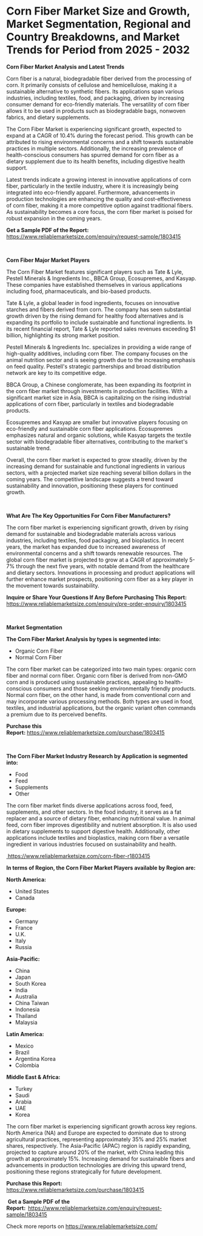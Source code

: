<p><h1>Corn Fiber Market Size and Growth, Market Segmentation, Regional and Country Breakdowns, and Market Trends for Period from 2025 -  2032</h1></p><p><strong>Corn Fiber Market Analysis and Latest Trends</strong></p>
<p><p>Corn fiber is a natural, biodegradable fiber derived from the processing of corn. It primarily consists of cellulose and hemicellulose, making it a sustainable alternative to synthetic fibers. Its applications span various industries, including textiles, food, and packaging, driven by increasing consumer demand for eco-friendly materials. The versatility of corn fiber allows it to be used in products such as biodegradable bags, nonwoven fabrics, and dietary supplements.</p><p>The Corn Fiber Market is experiencing significant growth, expected to expand at a CAGR of 10.4% during the forecast period. This growth can be attributed to rising environmental concerns and a shift towards sustainable practices in multiple sectors. Additionally, the increasing prevalence of health-conscious consumers has spurred demand for corn fiber as a dietary supplement due to its health benefits, including digestive health support.</p><p>Latest trends indicate a growing interest in innovative applications of corn fiber, particularly in the textile industry, where it is increasingly being integrated into eco-friendly apparel. Furthermore, advancements in production technologies are enhancing the quality and cost-effectiveness of corn fiber, making it a more competitive option against traditional fibers. As sustainability becomes a core focus, the corn fiber market is poised for robust expansion in the coming years.</p></p>
<p><strong>Get a Sample PDF of the Report:&nbsp;</strong> <a href="https://www.reliablemarketsize.com/enquiry/request-sample/1803415?utm_campaign=1901&utm_medium=2&utm_source=Github&utm_content=ia&utm_term=14022025&utm_id=corn-fiber">https://www.reliablemarketsize.com/enquiry/request-sample/1803415</a></p>
<p>&nbsp;</p>
<p><strong>Corn Fiber Major Market Players</strong></p>
<p><p>The Corn Fiber Market features significant players such as Tate & Lyle, Pestell Minerals & Ingredients Inc., BBCA Group, Ecosupremes, and Kasyap. These companies have established themselves in various applications including food, pharmaceuticals, and bio-based products.</p><p>Tate & Lyle, a global leader in food ingredients, focuses on innovative starches and fibers derived from corn. The company has seen substantial growth driven by the rising demand for healthy food alternatives and is expanding its portfolio to include sustainable and functional ingredients. In its recent financial report, Tate & Lyle reported sales revenues exceeding $1 billion, highlighting its strong market position.</p><p>Pestell Minerals & Ingredients Inc. specializes in providing a wide range of high-quality additives, including corn fiber. The company focuses on the animal nutrition sector and is seeing growth due to the increasing emphasis on feed quality. Pestell's strategic partnerships and broad distribution network are key to its competitive edge.</p><p>BBCA Group, a Chinese conglomerate, has been expanding its footprint in the corn fiber market through investments in production facilities. With a significant market size in Asia, BBCA is capitalizing on the rising industrial applications of corn fiber, particularly in textiles and biodegradable products.</p><p>Ecosupremes and Kasyap are smaller but innovative players focusing on eco-friendly and sustainable corn fiber applications. Ecosupremes emphasizes natural and organic solutions, while Kasyap targets the textile sector with biodegradable fiber alternatives, contributing to the market's sustainable trend.</p><p>Overall, the corn fiber market is expected to grow steadily, driven by the increasing demand for sustainable and functional ingredients in various sectors, with a projected market size reaching several billion dollars in the coming years. The competitive landscape suggests a trend toward sustainability and innovation, positioning these players for continued growth.</p></p>
<p>&nbsp;</p>
<p><strong>What Are The Key Opportunities For Corn Fiber Manufacturers?</strong></p>
<p><p>The corn fiber market is experiencing significant growth, driven by rising demand for sustainable and biodegradable materials across various industries, including textiles, food packaging, and bioplastics. In recent years, the market has expanded due to increased awareness of environmental concerns and a shift towards renewable resources. The global corn fiber market is projected to grow at a CAGR of approximately 5-7% through the next five years, with notable demand from the healthcare and dietary sectors. Innovations in processing and product applications will further enhance market prospects, positioning corn fiber as a key player in the movement towards sustainability.</p></p>
<p><strong>Inquire or Share Your Questions If Any Before Purchasing This Report:</strong> <a href="https://www.reliablemarketsize.com/enquiry/pre-order-enquiry/1803415?utm_campaign=1901&utm_medium=2&utm_source=Github&utm_content=ia&utm_term=14022025&utm_id=corn-fiber">https://www.reliablemarketsize.com/enquiry/pre-order-enquiry/1803415</a></p>
<p>&nbsp;</p>
<p><strong>Market Segmentation</strong></p>
<p><strong>The Corn Fiber Market Analysis by types is segmented into:</strong></p>
<p><ul><li>Organic Corn Fiber</li><li>Normal Corn Fiber</li></ul></p>
<p><p>The corn fiber market can be categorized into two main types: organic corn fiber and normal corn fiber. Organic corn fiber is derived from non-GMO corn and is produced using sustainable practices, appealing to health-conscious consumers and those seeking environmentally friendly products. Normal corn fiber, on the other hand, is made from conventional corn and may incorporate various processing methods. Both types are used in food, textiles, and industrial applications, but the organic variant often commands a premium due to its perceived benefits.</p></p>
<p><strong>Purchase this Report:&nbsp;</strong><a href="https://www.reliablemarketsize.com/purchase/1803415?utm_campaign=1901&utm_medium=2&utm_source=Github&utm_content=ia&utm_term=14022025&utm_id=corn-fiber">https://www.reliablemarketsize.com/purchase/1803415</a></p>
<p>&nbsp;</p>
<p><strong>The Corn Fiber Market Industry Research by Application is segmented into:</strong></p>
<p><ul><li>Food</li><li>Feed</li><li>Supplements</li><li>Other</li></ul></p>
<p><p>The corn fiber market finds diverse applications across food, feed, supplements, and other sectors. In the food industry, it serves as a fat replacer and a source of dietary fiber, enhancing nutritional value. In animal feed, corn fiber improves digestibility and nutrient absorption. It is also used in dietary supplements to support digestive health. Additionally, other applications include textiles and bioplastics, making corn fiber a versatile ingredient in various industries focused on sustainability and health.</p></p>
<p><a href="https://www.reliablemarketsize.com/corn-fiber-r1803415?utm_campaign=1901&utm_medium=2&utm_source=Github&utm_content=ia&utm_term=14022025&utm_id=corn-fiber">&nbsp;https://www.reliablemarketsize.com/corn-fiber-r1803415</a></p>
<p><strong>In terms of Region, the Corn Fiber Market Players available by Region are:</strong></p>
<p>
    <p> <strong> North America: </strong>
        <ul>
            <li>United States</li>
            <li>Canada</li>
        </ul>
        </p> 
    <p> <strong> Europe: </strong>
        <ul>
            <li>Germany</li>
            <li>France</li>
            <li>U.K.</li>
            <li>Italy</li>
            <li>Russia</li>
        </ul>
        </p> 
    <p> <strong> Asia-Pacific: </strong>
        <ul>
            <li>China</li>
            <li>Japan</li>
            <li>South Korea</li>
            <li>India</li>
            <li>Australia</li>
            <li>China Taiwan</li>
            <li>Indonesia</li>
            <li>Thailand</li>
            <li>Malaysia</li>
        </ul>
        </p> 
    <p> <strong> Latin America: </strong>
        <ul>
            <li>Mexico</li>
            <li>Brazil</li>
            <li>Argentina Korea</li>
            <li>Colombia</li>
        </ul>
        </p> 
    <p> <strong> Middle East & Africa: </strong>
        <ul>
            <li>Turkey</li>
            <li>Saudi</li>
            <li>Arabia</li>
            <li>UAE</li>
            <li>Korea</li>
        </ul>
    </p>
    </p>
<p><p>The corn fiber market is experiencing significant growth across key regions. North America (NA) and Europe are expected to dominate due to strong agricultural practices, representing approximately 35% and 25% market shares, respectively. The Asia-Pacific (APAC) region is rapidly expanding, projected to capture around 20% of the market, with China leading this growth at approximately 15%. Increasing demand for sustainable fibers and advancements in production technologies are driving this upward trend, positioning these regions strategically for future development.</p></p>
<p><strong>Purchase this Report: </strong><a href="https://www.reliablemarketsize.com/purchase/1803415?utm_campaign=1901&utm_medium=2&utm_source=Github&utm_content=ia&utm_term=14022025&utm_id=corn-fiber">https://www.reliablemarketsize.com/purchase/1803415</a></p>
<p>&nbsp;<strong>Get a Sample PDF of the Report:&nbsp;&nbsp;</strong><a href="https://www.reliablemarketsize.com/enquiry/request-sample/1803415?utm_campaign=1901&utm_medium=2&utm_source=Github&utm_content=ia&utm_term=14022025&utm_id=corn-fiber">https://www.reliablemarketsize.com/enquiry/request-sample/1803415</a></p>
<p><strong></strong></p>
<p>Check more reports on <a href="https://www.reliablemarketsize.com/?utm_campaign=1901&utm_medium=2&utm_source=Github&utm_content=ia&utm_term=14022025&utm_id=corn-fiber">https://www.reliablemarketsize.com/</a></p>